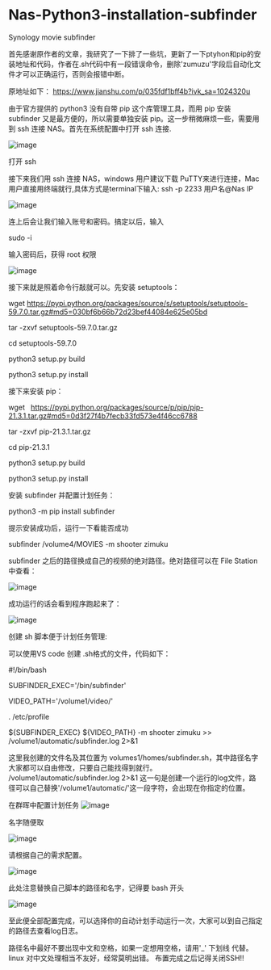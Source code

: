 # Nas-Python3-installation-subfinder
Synology movie subfinder

首先感谢原作者的文章，我研究了一下排了一些坑，更新了一下ptyhon和pip的安装地址和代码，作者在.sh代码中有一段错误命令，删除'zumuzu'字段后自动化文件才可以正确运行，否则会报错中断。

原地址如下：
https://www.jianshu.com/p/035fdf1bff4b?ivk_sa=1024320u

由于官方提供的 python3 没有自带 pip 这个库管理工具，而用 pip 安装 subfinder 又是最方便的，所以需要单独安装 pip。这一步稍微麻烦一些，需要用到 ssh 连接 NAS。首先在系统配置中打开 ssh 连接.

![image](https://user-images.githubusercontent.com/92854687/146916625-44686ee2-5f8b-4714-a66b-4ea430a0169a.png)

打开 ssh

接下来我们用 ssh 连接 NAS，windows 用户建议下载 PuTTY来进行连接，Mac 用户直接用终端就行,具体方式是terminal下输入: ssh -p 2233 用户名@Nas IP

![image](https://user-images.githubusercontent.com/92854687/146917160-00b8908c-c463-4b91-9bcc-424c574404a3.png)

连上后会让我们输入账号和密码。搞定以后，输入

sudo -i

输入密码后，获得 root 权限

![image](https://user-images.githubusercontent.com/92854687/146917234-e1fccee6-3870-41cc-ad9f-1b46063a530b.png)

接下来就是照着命令行敲就可以。先安装 setuptools：

wget https://pypi.python.org/packages/source/s/setuptools/setuptools-59.7.0.tar.gz#md5=030bf6b66b72d23bef44084e625e05bd

tar -zxvf setuptools-59.7.0.tar.gz

cd setuptools-59.7.0

python3 setup.py build

python3 setup.py install

接下来安装 pip：

wget   https://pypi.python.org/packages/source/p/pip/pip-21.3.1.tar.gz#md5=0d3f27f4b7fecb33fd573e4f46cc6788

tar -zxvf pip-21.3.1.tar.gz

cd pip-21.3.1

python3 setup.py build

python3 setup.py install

安装 subfinder 并配置计划任务：

python3 -m pip install subfinder

提示安装成功后，运行一下看能否成功

subfinder /volume4/MOVIES -m shooter zimuku

subfinder 之后的路径换成自己的视频的绝对路径。绝对路径可以在 File Station 中查看：

![image](https://user-images.githubusercontent.com/92854687/146917905-ee76ee84-0e0d-4350-aebe-bb948dc760aa.png)

成功运行的话会看到程序跑起来了：

![image](https://user-images.githubusercontent.com/92854687/146917962-4612b01d-3529-466f-b0af-5a27aebc17fa.png)

创建 sh 脚本便于计划任务管理:

可以使用VS code 创建 .sh格式的文件，代码如下：

#!/bin/bash


SUBFINDER_EXEC='/bin/subfinder'


VIDEO_PATH='/volume1/video/'


. /etc/profile


${SUBFINDER_EXEC} ${VIDEO_PATH} -m shooter zimuku >> /volume1/automatic/subfinder.log 2>&1

这里我创建的文件名及其位置为 volumes1/homes/subfinder.sh，其中路径名字大家都可以自由修改，只要自己能找得到就行。
/volume1/automatic/subfinder.log 2>&1 这一句是创建一个运行的log文件，路径可以自己替换'/volume1/automatic/'这一段字符，会出现在你指定的位置。

在群晖中配置计划任务
![image](https://user-images.githubusercontent.com/92854687/146918527-41f00f38-7660-49d8-83c9-94d0e6fb8741.png)


名字随便取

![image](https://user-images.githubusercontent.com/92854687/146918580-2fa18041-becc-4ad8-a937-864e50638474.png)

请根据自己的需求配置。

![image](https://user-images.githubusercontent.com/92854687/146918670-ef8905cb-36a9-43b8-ab34-e245101236a5.png)

此处注意替换自己脚本的路径和名字，记得要 bash 开头

![image](https://user-images.githubusercontent.com/92854687/146918621-93b2fdab-063f-401f-a5d7-1cd3f9ca77f2.png)


至此便全部配置完成，可以选择你的自动计划手动运行一次，大家可以到自己指定的路径去查看log日志。

路径名中最好不要出现中文和空格，如果一定想用空格，请用'_' 下划线 代替。linux 对中文处理相当不友好，经常莫明出错。
布置完成之后记得关闭SSH!!

